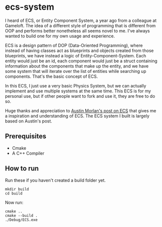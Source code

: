 # ecs-system
I heard of ECS, or Entity Component System, a year ago from a colleague at Gameloft. The idea of a different style of programming that is different from OOP and performs better nonetheless all seems novel to me. I've always wanted to build one for my own usage and experience. 

ECS is a design pattern of DOP (Data-Oriented Programming), where instead of having classes act as blueprints and objects created from those blueprints, we have instead a logic of Entity-Component-System. Each entity would just be an id, each component would just be a struct containing information about the components that make up the entity, and we have some system that will iterate over the list of entities while searching up components. That's the basic concept of ECS.

In this ECS, I just use a very basic Physics System, but we can actually implement and use multiple systems at the same time. This ECS is for my personal use, but if other people want to fork and use it, they are free to do so.

Huge thanks and appreciation to [Austin Morlan's post on ECS](https://austinmorlan.com/posts/entity_component_system/) that gives me a inspiration and understanding of ECS. The ECS system I built is largely based on Austin's post. 

## Prerequisites
* Cmake
* A C++ Compiler

## How to run
Run these if you haven't created a build folder yet.

```
mkdir build
cd build
```

Now run:

```
cmake ..
cmake --build .
./Debug/ECS.exe
```

